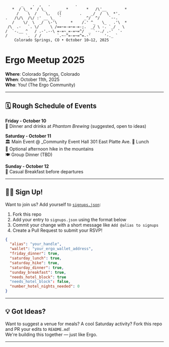 ```
       _    .  ,   .           .
   *  / \_ *  / \_      _  *        *   /\'__        *
     /    \  /    \,   ((        .    _/  /  \  *'.
.   /\/\  /\/ :' __ \_  `          _^/  ^/    `--.
   /    \/  \  _/  \-'\      *    /.' ^_   \_   .'\  *
 /\  .-   `. \/     \ /==~=-=~=-=-;.  _/ \ -. `_/   \
/  `-.__ ^   / .-'.--\ =-=~_=-=~=^/  _ `--./ .-'  `-
/        `.  / /       `.~-^=-=~=^=.-'      '-._ `
    Colorado Springs, CO • October 10–12, 2025
```

# Ergo Meetup 2025

**Where**: Colorado Springs, Colorado  
**When**: October 11th, 2025  
**Who**: You! (The Ergo Community)

---

## 🗓️ Rough Schedule of Events

**Friday - October 10**  
🍻 Dinner and drinks at _Phantom Brewing_ (suggested, open to ideas)

**Saturday - October 11**  
🏛️ Main Event @ _Community Event Hall 301 East Platte Ave.
🥪 Lunch  
🥾 Optional afternoon hike in the mountains  
🍽️ Group Dinner (TBD)

**Sunday - October 12**  
🥞 Casual Breakfast before departures

---

## 🙋‍♂️ Sign Up!

Want to join us? Add yourself to [`signups.json`](./signups.json):

1. Fork this repo  
2. Add your entry to `signups.json` using the format below  
3. Commit your change with a short message like `Add @alias to signups`  
4. Create a Pull Request to submit your RSVP!

```json
{
  "alias": "your_handle",
  "wallet": "your_ergo_wallet_address",
  "friday_dinner": true,
  "saturday_lunch": true,
  "saturday_hike": true,
  "saturday_dinner": true,
  "sunday_breakfast": true,
  "needs_hotel_block": true
  "needs_hotel_block": false,
  "number_hotel_nights_needed": 0
}
```

---

## 💡 Got Ideas?

Want to suggest a venue for meals? A cool Saturday activity? Fork this repo and PR your edits to `README.md`!  
We're building this together — just like Ergo.

---

